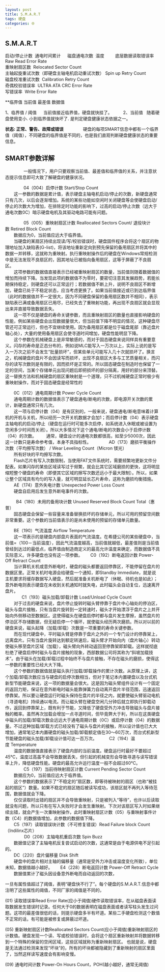 ```yaml
---
layout: post
title: S.M.A.R.T
tags: 硬盘
categories: 🌐
---
```



## S.M.A.R.T
  
启动/停止计数  通电时间累计    　磁盘通电次数    温度 　　
底层数据读取错误率      Raw Read Error Rate   
重映射扇区数           Relocated Sector Count 　　   
主轴起旋重试次数（即硬盘主轴电机启动重试次数） Spin up Retry Count   
磁盘校准重试次数       Calibration Retry Count   
奇偶校验错误率        ULTRA ATA CRC Error Rate   
写错误率             Write Error Rate



**临界值 当前值   最差值  数据值 

1、临界值 / 阈值    　   当前值接近临界值，硬盘就快挂了。
　　
2、当前值   随着硬盘使用变小. 小到临界值就快坏了.  是判定硬盘健康状态依据之一。
　　

**状态:  正常、警告、故障或错误**
　　
　　硬盘的每项SMART信息中都有一个临界值（阈值），不同硬盘的临界值是不同的，也是我们直观判断硬盘健康状态的重要信息。
　　


## SMART参数详解
　　
　　一般情况下，用户只要观察当前值、最差值和临界值的关系，并注意状态提示信息即可大致了解硬盘的健康状况。


　　
　　04（004）启停计数 Start/Stop Count  
　　这一参数的数据是累计值，表示硬盘主轴电机启动/停止的次数，新硬盘通常只有几次，以后会逐渐增加。系统的某些功能如空闲时关闭硬盘等会使硬盘启动/停止的次数大为增加，在排除定时功能的影响下，过高的启动/停止次数（远大于通电次数0C）暗示硬盘电机及其驱动电路可能有问题。   

　　
　　05（005）重映射扇区计数 Reallocated Sectors Count/ 退役块计数 Retired Block Count  
　　数据应为0，当前值应远大于临界值。  
　　当硬盘的某扇区持续出现读/写/校验错误时，硬盘固件程序会将这个扇区的物理地址加入缺陷表(G-list)，将该地址重新定向到预先保留的备用扇区并将其中的数据一并转移，这就称为重映射。执行重映射操作后的硬盘在Windows常规检测中是无法发现不良扇区的，因其地址已被指向备用扇区，这等于屏蔽了不良扇区。   
　　这项参数的数据值直接表示已经被重映射扇区的数量，当前值则随着数据值的增加而持续下降。当发现此项的数据值不为零时，要密切注意其发展趋势，若能长期保持稳定，则硬盘还可以正常运行；若数据值不断上升，说明不良扇区不断增加，硬盘已处于不稳定状态，应当考虑更换了。如果当前值接近或已到达临界值（此时的数据值并不一定很大，因为不同硬盘保留的备用扇区数并不相同），表示缺陷表已满或备用扇区已用尽，已经失去了重映射功能，再出现不良扇区就会显现出来并直接导致数据丢失。   
　　这一项不仅是硬盘的寿命关键参数，而且重映射扇区的数量也直接影响硬盘的性能，例如某些硬盘会出现数据量很大，但当前值下降不明显的情况，这种硬盘尽管还可正常运行，但也不宜继续使用。因为备用扇区都是位于磁盘尾部（靠近盘片轴心处），大量的使用备用扇区会使寻道时间增加，硬盘性能明显下降。   
　　这个参数在机械硬盘上是非常敏感的，而对于固态硬盘来说同样具有重要意义。闪存的寿命是正态分布的，例如说MLC能写入一万次以上，实际上说的是写入一万次之前不会发生“批量损坏”，但某些单元可能写入几十次就损坏了。换言之，机械硬盘的盘片不会因读写而损坏，出现不良扇区大多与工艺质量相关，而闪存的读写次数则是有限的，因而损坏是正常的。所以固态硬盘在制造时也保留了一定的空间，当某个存储单元出现问题后即把损坏的部分隔离，用好的部分来顶替。这一替换方法和机械硬盘的扇区重映射是一个道理，只不过机械硬盘正常时极少有重映射操作，而对于固态硬盘是经常性的


　　0C（012）通电周期计数 Power Cycle Count  
　　通电周期计数的数据值表示了硬盘通电/断电的次数，即电源开关次数的累计，新硬盘通常只有几次。   
　　这一项与启停计数（04）是有区别的，一般来说，硬盘通电/断电意味着计算机的开机与关机，所以经历一次开关机数据才会加1；而启停计数（04）表示硬盘主轴电机的启动/停止（硬盘在运行时可能多次启停，如系统进入休眠或被设置为空闲多少时间而关闭）。所以大多情况下这个通电/断电的次数会小于启停计数（04）的次数。
　　通常，硬盘设计的通电次数都很高，如至少5000次，因此这一计数只是寿命参考值，本身不具指标性。
 
　
　　AD（173）磨损平衡操作次数（平均擦写次数） / Wear Leveling Count（Micron 镁光）  
　　所有好块的平均擦写次数。   
　　Flash芯片有写入次数限制，当使用FAT文件系统时，需要频繁地更新文件分配表。如果闪存的某些区域读写过于频繁，就会比其它区域磨损的更快，这将明显缩短整个硬盘的寿命（即便其它区域的擦写次数还远小于最大限制）。所以，如果让整个区域具有均匀的写入量，就可明显延长芯片寿命，这称为磨损均衡措施。
 
　　AE（174）意外失电计数 Unexpected Power Loss Count  
　　硬盘自启用后发生意外断电事件的次数。
 

 
　　B4（180）未用的备用块计数 Unused Reserved Block Count Total（惠普）  
　　固态硬盘会保留一些容量来准备替换损坏的存储单元，所以可用的预留空间数非常重要。这个参数的当前值表示的是尚未使用的预留的存储单元数量。
 

　　BE（190）气流温度 Airflow Temperature  
　　这一项表示的是硬盘内部盘片表面的气流温度。在希捷公司的某些硬盘中，当前值=（100－当前温度），因此气流温度越高，当前值就越低，最差值则是当前值曾经到达过的最低点，临界值由制造商定义的最高允许温度来确定，而数据值不具实际意义。许多硬盘也没有这一项参数。
 
　C0（192）断电返回计数 Power-Off Retract Count  
　　当计算机关机或意外断电时，硬盘的磁头都要返回停靠区，不能停留在盘片的数据区里。正常关机时电源会给硬盘一个通知，即Standby Immediate，就是说主机要求将缓存数据写入硬盘，然后就准备关机断电了（休眠、待机也是如此）；意外断电则表示硬盘在未收到关机通知时就失电，此时磁头会自动复位，迅速离开盘片。   
　
 
　　C1（193）磁头加载/卸载计数 Load/Unload Cycle Count  
　　对于过去的硬盘来说，盘片停止旋转时磁头臂停靠于盘片中心轴处的停泊区，磁头与盘片接触，只有当盘片旋转到一定转速时，磁头才开始漂浮于盘片之上并开始向外侧移动至数据区。这使得磁头在硬盘启停时都与盘片发生摩擦，虽然盘片的停泊区不存储数据，但无疑启停一个循环，就使磁头经历两次磨损。所以对以前的硬盘来说，磁头起降（加载/卸载）次数是一项重要的寿命关键参数。   
　　而在现代硬盘中，平时磁头臂是停靠于盘片之外的一个专门设计的停靠架上，远离盘片。只有当盘片旋转达到额定转速后，磁头臂才开始向内（盘片轴心）转动使磁头移至盘片区域（加载），磁头臂向外转动返回至停靠架即卸载。这样就彻底杜绝了硬盘启停时磁头与盘片接触的现象，西部数据公司将其称为“斜坡加载技术”。由于磁头在加载/卸载过程中始终不与盘片接触，不存在磁头的磨损，使得这一参数的重要性已经大大下降。   
　　这个参数的数据值就是磁头执行加载/卸载操作的累计次数。从原理上讲，这个加载/卸载次数应当与硬盘的启停次数相当，但对于笔记本内置硬盘以及台式机新型节能硬盘来说，这一项的数据量会很大。这是因为磁头臂组件设计有一个固定的返回力矩，保证在意外断电时磁头能靠弹簧力自动离开盘片半径范围，迅速返回停靠架。所以要让硬盘运行时磁头保持在盘片的半径之内，就要使磁头臂驱动电机（寻道电机）持续通以电流。而让磁头臂在硬盘空闲几分钟后就立即执行卸载动作，返回到停靠架上，既有利于节能，又降低了硬盘受外力冲击导致磁头与盘片接触的概率。虽然再次加载会增加一点寻道时间，但毕竟弊大于利，所以在这类硬盘中磁头的加载/卸载次数会远远大于通电周期计数（0C）或启停计数（04）的数据量。不过这种加载/卸载方式已经没有了磁头与盘片的接触，所以设计值也已大大增加，通常笔记本内置硬盘的磁头加载/卸载额定值在30～60万次，而台式机新型节能硬盘的磁头加载/卸载设计值可达一百万次。
 
　　C2（194）温度 Temperature  
　　温度的数据值直接表示了硬盘内部的当前温度。硬盘运行时最好不要超过45℃，温度过高虽不会导致数据丢失，但引起的机械变形会导致寻道与读写错误率上升，降低硬盘性能。硬盘的最高允许运行温度一般不会超过60℃。   
　　
　　C5（197）当前待映射扇区计数 Current Pending Sector Count  
　　数据应为0，当前值应远大于临界值。  
　　这个参数的数据表示了“不稳定的”扇区数，即等待被映射的扇区（也称“被挂起的扇区”）数量。如果不稳定的扇区随后被读写成功，该扇区就不再列入等待范围，数据值就会下降。   
　　仅仅读取时出错的扇区并不会导致重映射，只是被列入“等待”，也许以后读取就没有问题，所以只有在写入失败时才会发生重映射。下次对该扇区写入时如果继续出错，就会产生一次重映射操作，此时重映射扇区计数（05）与重映射事件计数（C4）的数据值增加，此参数的数据值下降。  
　　C5（197）读取错误块计数（不可修复错误）Read Failure block Count（Indilinx芯片）
   
　
 
 
　　D0（208）主轴电机重启次数 Spin Buzz  
　　数据值记录了主轴电机反复尝试启动的次数，这通常是由于电源供电不足引起的。   
　　DC（220）盘片偏移量 Disk Shift  
　　硬盘中的盘片相对主轴的偏移量（通常是受外力冲击或温度变化所致），单位未知，数据值越小越好。
 
　E4（228）断电返回计数 Power-Off Retract Cycle  
　　数据值累计了磁头因设备意外断电而自动返回的次数，
 
　　

一旦有属性值超过了阈值，表明“硬盘快不行了”。每个硬盘的S.M.A.R.T.信息中都注明了这些属性的阈值，不同厂家的阈值是不同的，

(01) 读取错误率Read Error Rate(应小于阈值)硬件读取错误率，在从磁盘表面读取数据发生错误时记录。任何大于0的数据表明在磁盘表面或者读写柱头发生过问题。这项的最差值很低的话，则提示硬盘多半有坏道。某些二手硬盘检测这个数值不正常的话，有可能是被修复或屏蔽过坏道。

(05) 重新映射扇区计数Reallocated Sectors Count(应小于阈值)重新映射扇区的计数值。硬盘发现一个读、写或校验错误时，会将这个扇区重新映射并将数据转移到一个特殊的保留的空闲区域，这些区域就称为重新映射扇区。 
也就是说，硬盘是无法通过检测来发现“坏块”的，所有的坏块都被隐藏到了重新映射的扇区里面了，当然这样读写速度会有影响变慢。

(09) 通电时间计数 Power-On Hours Count，POH(越小越好，通常无阈值)
